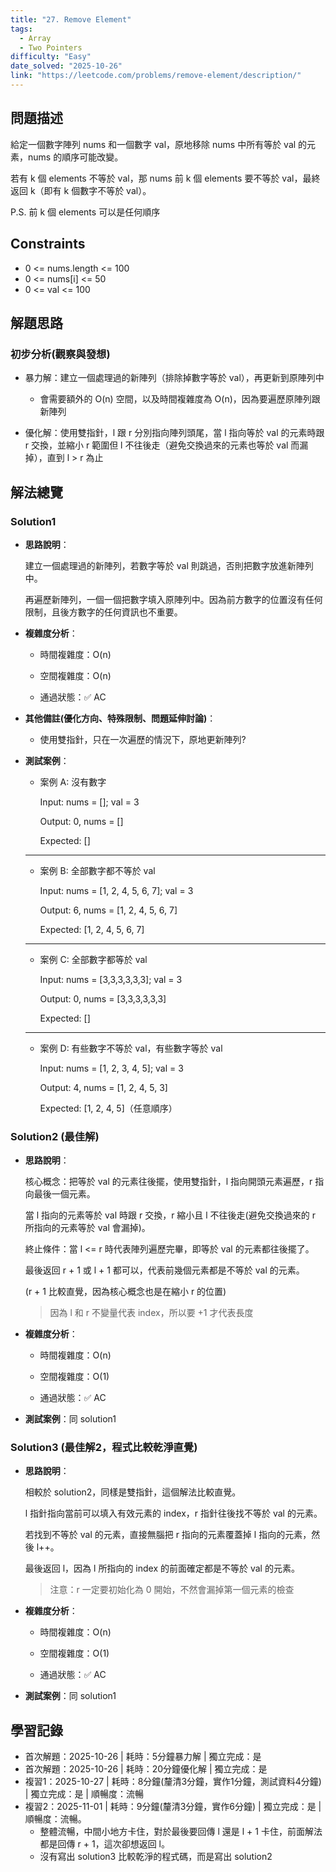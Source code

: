 ```yaml
---
title: "27. Remove Element"
tags:
  - Array
  - Two Pointers
difficulty: "Easy"
date_solved: "2025-10-26"
link: "https://leetcode.com/problems/remove-element/description/"
---
```


## 問題描述

給定一個數字陣列 nums 和一個數字 val，原地移除 nums 中所有等於 val 的元素，nums 的順序可能改變。

若有 k 個 elements 不等於 val，那 nums 前 k 個 elements 要不等於 val，最終返回 k（即有 k 個數字不等於 val）。

P.S. 前 k 個 elements 可以是任何順序

## Constraints

- 0 <= nums.length <= 100
- 0 <= nums[i] <= 50
- 0 <= val <= 100

## 解題思路

### 初步分析(觀察與發想)

- 暴力解：建立一個處理過的新陣列（排除掉數字等於 val），再更新到原陣列中

  - 會需要額外的 O(n) 空間，以及時間複雜度為 O(n)，因為要遍歷原陣列跟新陣列

- 優化解：使用雙指針，l 跟 r 分別指向陣列頭尾，當 l 指向等於 val 的元素時跟 r 交換，並縮小 r 範圍但 l 不往後走（避免交換過來的元素也等於 val 而漏掉），直到 l > r 為止

## 解法總覽

### Solution1

- **思路說明**：

  建立一個處理過的新陣列，若數字等於 val 則跳過，否則把數字放進新陣列中。

  再遍歷新陣列，一個一個把數字填入原陣列中。因為前方數字的位置沒有任何限制，且後方數字的任何資訊也不重要。

- **複雜度分析**：

  - 時間複雜度：O(n)

  - 空間複雜度：O(n)

  - 通過狀態：✅ AC

- **其他備註(優化方向、特殊限制、問題延伸討論)**：

  - 使用雙指針，只在一次遍歷的情況下，原地更新陣列?

- **測試案例**：

  - 案例 A: 沒有數字

    Input: nums = []; val = 3

    Output: 0, nums = []

    Expected: []

  ***

  - 案例 B: 全部數字都不等於 val

    Input: nums = [1, 2, 4, 5, 6, 7]; val = 3

    Output: 6, nums = [1, 2, 4, 5, 6, 7]

    Expected: [1, 2, 4, 5, 6, 7]

  ***

  - 案例 C: 全部數字都等於 val

    Input: nums = [3,3,3,3,3,3]; val = 3

    Output: 0, nums = [3,3,3,3,3,3]

    Expected: []

  ***

  - 案例 D: 有些數字不等於 val，有些數字等於 val

    Input: nums = [1, 2, 3, 4, 5]; val = 3

    Output: 4, nums = [1, 2, 4, 5, 3]

    Expected: [1, 2, 4, 5]（任意順序）

### Solution2 (最佳解)

- **思路說明**：

  核心概念：把等於 val 的元素往後擺，使用雙指針，l 指向開頭元素遍歷，r 指向最後一個元素。

  當 l 指向的元素等於 val 時跟 r 交換，r 縮小且 l 不往後走(避免交換過來的 r 所指向的元素等於 val 會漏掉)。

  終止條件：當 l <= r 時代表陣列遍歷完畢，即等於 val 的元素都往後擺了。

  最後返回 r + 1 或 l + 1 都可以，代表前幾個元素都是不等於 val 的元素。

  (r + 1 比較直覺，因為核心概念也是在縮小 r 的位置)

  > 因為 l 和 r 不變量代表 index，所以要 +1 才代表長度

- **複雜度分析**：

  - 時間複雜度：O(n)

  - 空間複雜度：O(1)

  - 通過狀態：✅ AC

- **測試案例**：同 solution1

### Solution3 (最佳解2，程式比較乾淨直覺)

- **思路說明**：

  相較於 solution2，同樣是雙指針，這個解法比較直覺。

  l 指針指向當前可以填入有效元素的 index，r 指針往後找不等於 val 的元素。

  若找到不等於 val 的元素，直接無腦把 r 指向的元素覆蓋掉 l 指向的元素，然後 l++。

  最後返回 l，因為 l 所指向的 index 的前面確定都是不等於 val 的元素。

  > 注意：r 一定要初始化為 0 開始，不然會漏掉第一個元素的檢查

- **複雜度分析**：

  - 時間複雜度：O(n)

  - 空間複雜度：O(1)

  - 通過狀態：✅ AC

- **測試案例**：同 solution1

## 學習記錄

- 首次解題：2025-10-26 | 耗時：5分鐘暴力解 | 獨立完成：是
- 首次解題：2025-10-26 | 耗時：20分鐘優化解 | 獨立完成：是
- 複習1：2025-10-27 | 耗時：8分鐘(釐清3分鐘，實作1分鐘，測試資料4分鐘) | 獨立完成：是 | 順暢度：流暢
- 複習2：2025-11-01 | 耗時：9分鐘(釐清3分鐘，實作6分鐘) | 獨立完成：是 | 順暢度：流暢。
  - 整體流暢，中間小地方卡住，對於最後要回傳 l 還是 l + 1 卡住，前面解法都是回傳 r + 1，這次卻想返回 l。
  - 沒有寫出 solution3 比較乾淨的程式碼，而是寫出 solution2
